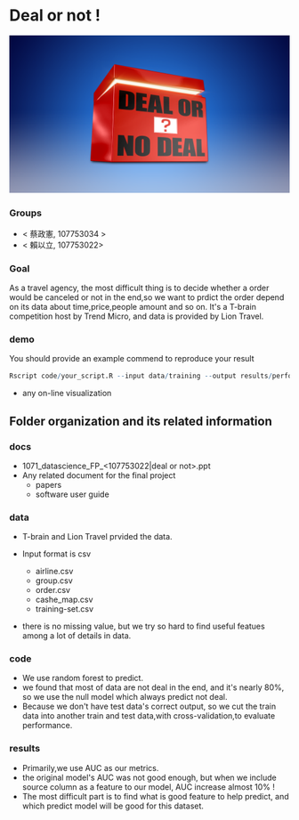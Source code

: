 # Deal or not !
![image](https://github.com/1071-DataScience/finalproject-y28235579/blob/master/docs/deal%20or%20not.png)

### Groups
* < 蔡政憲, 107753034 >
* < 賴以立, 107753022>

### Goal
As a travel agency, the most difficult thing is to decide whether a order would be canceled or not in the end,so 
we want to prdict the order depend on its data about time,price,people amount and so on. It's a T-brain competition host by
Trend Micro, and data is provided by Lion Travel.

### demo 
You should provide an example commend to reproduce your result
```R
Rscript code/your_script.R --input data/training --output results/performance.tsv
```
* any on-line visualization

## Folder organization and its related information

### docs
* 1071_datascience_FP_<107753022|deal or not>.ppt
* Any related document for the final project
  * papers
  * software user guide

### data

* T-brain and Lion Travel prvided the data.
* Input format is csv  
  * airline.csv      
  * group.csv    
  * order.csv  
  * cashe_map.csv
  * training-set.csv    
        
* there is no missing value, but we try so hard to find useful featues among a lot of details in data. 

### code

* We use random forest to predict.
* we found that most of data are not deal in the end, and it's nearly 80%, so we use the null
  model which always predict not deal.
* Because we don't have test data's correct output, so we cut the train data into another train and test data,with cross-validation,to
  evaluate performance.

### results

* Primarily,we use AUC as our metrics.
* the original model's AUC was not good enough, but when we include source column as a feature to our model, AUC increase almost 10% !
* The most difficult part is to find what is good feature to help predict, and which predict model will be good for this dataset. 
